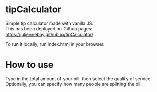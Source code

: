 # tipCalculator
Simple tip calculator made with vanilla JS.<br>
This has been deployed on Github pages: https://juliennebay.github.io/tipCalculator/

To run it locally, run index.html in your browser. 

# How to use
Type in the total amount of your bill, then select the quality of service. Optionally, you can specify how many people are splitting the bill.
